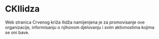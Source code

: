 # CKIlidza
Web stranica Crvenog križa Ilidža namijenjena je za promovisanje ove organizacije, informisanju o njihovom djelovanju i svim aktivnostima kojima se oni bave.



